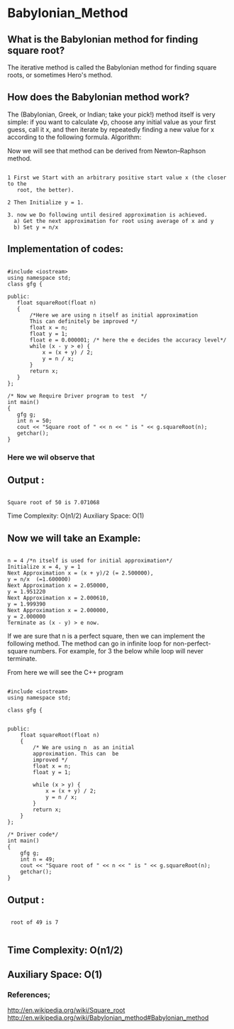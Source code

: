 # Babylonian_Method

## What is the Babylonian method for finding square root?

The iterative method is called the Babylonian method for finding square roots, or sometimes Hero's method.

## How does the Babylonian method work?
The (Babylonian, Greek, or Indian; take your pick!) method itself is very simple: if you want to calculate √p, choose any initial value as your first guess, call it x, and then iterate by repeatedly finding a new value for x according to the following formula.
Algorithm: 

Now we will see that method can be derived from Newton–Raphson method. 
 
```

1 First we Start with an arbitrary positive start value x (the closer to the 
   root, the better).
   
2 Then Initialize y = 1.

3. now we Do following until desired approximation is achieved.
  a) Get the next approximation for root using average of x and y
  b) Set y = n/x

```
## Implementation of codes: 
 
 ```
 
 #include <iostream>
using namespace std;
class gfg {
	
public:
	float squareRoot(float n)
	{
		/*Here we are using n itself as initial approximation
		This can definitely be improved */
		float x = n;
		float y = 1;
		float e = 0.000001; /* here the e decides the accuracy level*/
		while (x - y > e) {
			x = (x + y) / 2;
			y = n / x;
		}
		return x;
	}
};

/* Now we Require Driver program to test  */
int main()
{
	gfg g;
	int n = 50;
	cout << "Square root of " << n << " is " << g.squareRoot(n);
	getchar();
}

```

### Here we wil observe that  

## Output : 

```

Square root of 50 is 7.071068

```

Time Complexity: O(n1/2)
Auxiliary Space: O(1)

## Now we will take an Example:

```

n = 4 /*n itself is used for initial approximation*/
Initialize x = 4, y = 1
Next Approximation x = (x + y)/2 (= 2.500000), 
y = n/x  (=1.600000)
Next Approximation x = 2.050000,
y = 1.951220
Next Approximation x = 2.000610,
y = 1.999390
Next Approximation x = 2.000000, 
y = 2.000000
Terminate as (x - y) > e now.

```

If we are sure that n is a perfect square, then we can implement the following method. The method can go in infinite loop for non-perfect-square numbers. For example, for 3 the below while loop will never terminate. 

From here we will see the C++ program

```

#include <iostream>
using namespace std;

class gfg {

	
public:
	float squareRoot(float n)
	{
		/* We are using n  as an initial
		approximation. This can  be
		improved */
		float x = n;
		float y = 1;

		while (x > y) {
			x = (x + y) / 2;
			y = n / x;
		}
		return x;
	}
};

/* Driver code*/
int main()
{
	gfg g;
	int n = 49;
	cout << "Square root of " << n << " is " << g.squareRoot(n);
	getchar();
}

```

## Output : 
 
```

 root of 49 is 7
 
 ```
## Time Complexity: O(n1/2)

## Auxiliary Space: O(1)

### References; 
http://en.wikipedia.org/wiki/Square_root 
http://en.wikipedia.org/wiki/Babylonian_method#Babylonian_method
